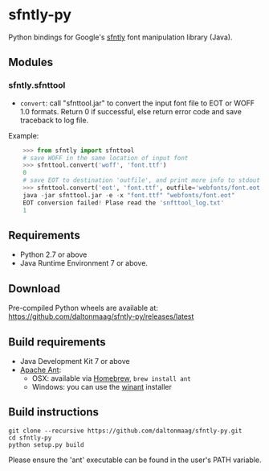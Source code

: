 # sfntly-py

Python bindings for Google's [sfntly](https://code.google.com/p/sfntly) font manipulation library (Java).

## Modules

### sfntly.sfnttool

* `convert`: call "sfnttool.jar" to convert the input font file to EOT or WOFF 1.0 formats. Return 0 if successful, else return error code and save traceback to log file.

Example:

```python
    >>> from sfntly import sfnttool
    # save WOFF in the same location of input font
    >>> sfnttool.convert('woff', 'font.ttf')
    0
    # save EOT to destination 'outfile', and print more info to stdout
    >>> sfnttool.convert('eot', 'font.ttf', outfile='webfonts/font.eot', verbose=True)
    java -jar sfnttool.jar -e -x "font.ttf" "webfonts/font.eot"
    EOT conversion failed! Plase read the 'snfttool_log.txt'
    1
```

## Requirements

- Python 2.7 or above
- Java Runtime Environment 7 or above.

## Download

Pre-compiled Python wheels are available at:
<https://github.com/daltonmaag/sfntly-py/releases/latest>

## Build requirements

- Java Development Kit 7 or above
- [Apache Ant](http://ant.apache.org/):
	- OSX: available via [Homebrew](http://brew.sh/), `brew install ant`
	- Windows: you can use the [winant](https://code.google.com/p/winant/) installer

## Build instructions

    git clone --recursive https://github.com/daltonmaag/sfntly-py.git
    cd sfntly-py
    python setup.py build

Please ensure the 'ant' executable can be found in the user's PATH variable.
